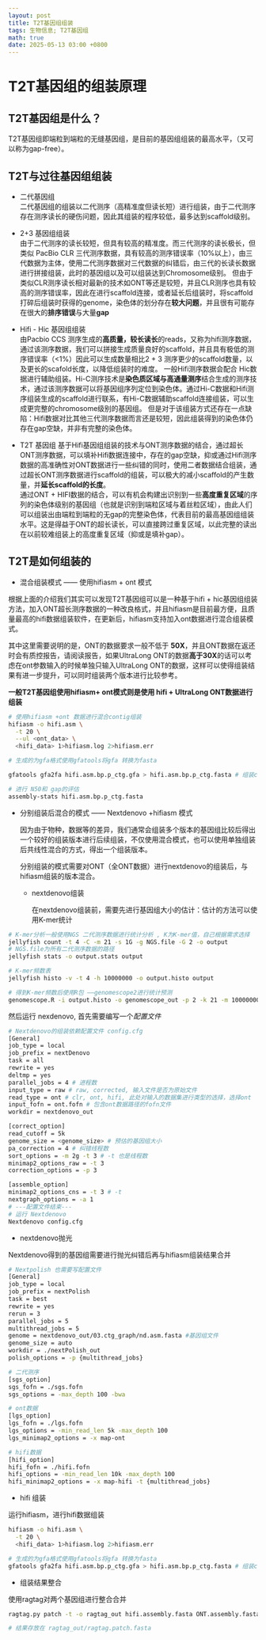 ```yaml
---
layout: post
title: T2T基因组组装
tags: 生物信息; T2T基因组
math: true
date: 2025-05-13 03:00 +0800
---
```


# T2T基因组的组装原理

## T2T基因组是什么？
T2T基因组即端粒到端粒的无缝基因组，是目前的基因组组装的最高水平，（又可以称为gap-free）。

## T2T与过往基因组组装

- 二代基因组\
二代基因组的组装以二代测序（高精准度但读长短）进行组装，由于二代测序存在测序读长的硬伤问题，因此其组装的程序较低，最多达到scaffold级别。

- 2+3 基因组组装\
由于二代测序的读长较短，但具有较高的精准度。而三代测序的读长极长，但类似 PacBio CLR 三代测序数据，具有较高的测序错误率（10%以上），由三代数据为主体，使用二代测序数据对三代数据的纠错后，由三代的长读长数据进行拼接组装，此时的基因组以及可以组装达到Chromosome级别。
但由于类似CLR测序读长相对最新的技术如ONT等还是较短，并且CLR测序也具有较高的测序错误率，因此在进行scaffold连接，或者延长后组装时，将scaffold打碎后组装时获得的genome，染色体的划分存在**较大问题**，并且很有可能存在很大的**排序错误**与大量**gap**

- Hifi - Hic 基因组组装\
由Pacbio CCS 测序生成的**高质量，较长读长**的reads，又称为hifi测序数据，通过该测序数据，我们可以拼接生成质量良好的scaffold，并且具有极低的测序错误率（<1%）因此可以生成数量相比2 + 3 测序更少的scaffold数量，以及更长的scafold长度，以降低组装时的难度。
一般Hifi测序数据会配合 Hic数据进行辅助组装。Hi-C测序技术是**染色质区域与高通量测序**结合生成的测序技术，通过该测序数据可以将基因组序列定位到染色体。通过Hi-C数据和Hifi测序组装生成的scaffold进行联系，有Hi-C数据辅助scaffold连接组装，可以生成更完整的chromosome级别的基因组。
但是对于该组装方式还存在一点缺陷：Hifi数据对比其他三代测序数据而言还是较短，因此组装得到的染色体仍存在gap空缺，并非有完整的染色体。

- T2T 基因组
基于Hifi基因组组装的技术与ONT测序数据的结合，通过超长ONT测序数据，可以填补Hifi数据连接中，存在的gap空缺，抑或通过Hifi测序数据的高准确性对ONT数据进行一些纠错的同时，使用二者数据结合组装，通过超长ONT测序数据进行scaffold的组装，可以极大的减小scaffold的产生数量，并**延长scaffold的长度**。\
通过ONT + HIFI数据的结合，可以有机会构建出识别到一些**高度重复区域**的序列的染色体级别的基因组（也就是识别到端粒区域与着丝粒区域），由此人们可以组装出由端粒到端粒的无gap的完整染色体，代表目前的最高基因组组装水平。这是得益于ONT的超长读长，可以直接跨过重复区域，以此完整的读出在以前较难组装上的高度重复区域（抑或是填补gap）。

## T2T是如何组装的

-  混合组装模式 —— 使用hifiasm + ont 模式

根据上面的介绍我们其实可以发现T2T基因组可以是一种基于hifi + hic基因组组装方法，加入ONT超长测序数据的一种改良格式，并且hifiasm是目前最方便，且质量最高的hifi数据组装软件，在更新后，hifiasm支持加入ont数据进行混合组装模式。

其中这里需要说明的是，ONT的数据要求一般不低于 **50X**，并且ONT数据在返还时会有质控报告，请阅读报告，如果UltraLong ONT的数据**高于30X**的话可以考虑在ont参数输入的时候单独只输入UltraLong ONT的数据，这样可以使得组装结果有进一步提升，可以同时组装两个版本进行比较参考。

**一般T2T基因组使用hifiasm+ ont模式则是使用 hifi + UltraLong ONT数据进行组装**

```bash
# 使用hifiasm +ont 数据进行混合contig组装
hifiasm -o hifi.asm \
  -t 20 \
  --ul <ont_data> \
  <hifi_data> 1>hifiasm.log 2>hifiasm.err

# 生成的为gfa格式使用gfatools将gfa 转换为fasta

gfatools gfa2fa hifi.asm.bp.p_ctg.gfa > hifi.asm.bp.p_ctg.fasta # 组装contig文件

# 进行 N50和 gap的评估
assembly-stats hifi.asm.bp.p_ctg.fasta 
```

- 分别组装后混合的模式 —— Nextdenovo +hifiasm 模式

  因为由于物种，数据等的差异，我们通常会组装多个版本的基因组比较后得出一个较好的组装版本进行后续组装，不仅使用混合模式，也可以使用单独组装后共线性混合的方式，得出一个组装版本。

  分别组装的模式需要对ONT（全ONT数据）进行nextdenovo的组装后，与hifiasm组装的版本混合。

  - nextdenovo组装

    在nextdenovo组装前，需要先进行基因组大小的估计：估计的方法可以使用K-mer统计

```bash
# K-mer分析一般使用NGS 二代测序数据进行统计分析 , K为K-mer值，自己根据需求选择
jellyfish count -t 4 -C -m 21 -s 1G -g NGS.file -G 2 -o output 
# NGS.file为所有二代测序数据的路径
jellyfish stats -o output.stats output 

# K-mer频数表
jellyfish histo -v -t 4 -h 10000000 -o output.histo output

# 得到K-mer频数后使用R包 ——genomescope2进行统计预测
genomescope.R -i output.histo -o genomescope_out -p 2 -k 21 -m 10000000
```

  然后运行 nexdenovo, 首先需要编写一个*配置文件*

``` bash
# Nextdenovo的组装依赖配置文件 config.cfg
[General]
job_type = local
job_prefix = nextDenovo
task = all
rewrite = yes
deltmp = yes
parallel_jobs = 4 # 进程数
input_type = raw # raw, corrected, 输入文件是否为原始文件
read_type = ont # clr, ont, hifi, 此处对输入的数据集进行类型的选择，选择ont
input_fofn = ont.fofn # 包含ont数据路径的fofn文件
workdir = nextdenovo_out

[correct_option]
read_cutoff = 5k
genome_size = <genome_size> # 预估的基因组大小
pa_correction = 4 # 纠错线程数
sort_options = -m 2g -t 3 # -t 也是线程数
minimap2_options_raw = -t 3 
correction_options = -p 3

[assemble_option]
minimap2_options_cns = -t 3 # -t 
nextgraph_options = -a 1
# ---配置文件结束---
# 运行 Nextdenovo
Nextdenovo config.cfg
```

  - nextdenovo抛光
  
  Nextdenovo得到的基因组需要进行抛光纠错后再与hifiasm组装结果合并

```bash
# Nextpolish 也需要写配置文件
[General]
job_type = local
job_prefix = nextPolish
task = best
rewrite = yes
rerun = 3
parallel_jobs = 5
multithread_jobs = 5
genome = nextdenovo_out/03.ctg_graph/nd.asm.fasta #基因组文件
genome_size = auto
workdir = ./nextPolish_out
polish_options = -p {multithread_jobs}

# 二代测序
[sgs_option]
sgs_fofn = ./sgs.fofn
sgs_options = -max_depth 100 -bwa

# ont数据
[lgs_option]
lgs_fofn = ./lgs.fofn
lgs_options = -min_read_len 5k -max_depth 100
lgs_minimap2_options = -x map-ont

# hifi数据
[hifi_option]
hifi_fofn = ./hifi.fofn
hifi_options = -min_read_len 10k -max_depth 100
hifi_minimap2_options = -x map-hifi -t {multithread_jobs}
```

  - hifi 组装
  
  运行hifiasm，进行hifi数据组装

```bash
hifiasm -o hifi.asm \
  -t 20 \
  <hifi_data> 1>hifiasm.log 2>hifiasm.err

# 生成的为gfa格式使用gfatools将gfa 转换为fasta
gfatools gfa2fa hifi.asm.bp.p_ctg.gfa > hifi.asm.bp.p_ctg.fasta # 组装contig文件

```
- 组装结果整合
  
使用ragtag对两个基因组进行整合合并
```bash
ragtag.py patch -t -o ragtag_out hifi.assembly.fasta ONT.assembly.fasta

# 结果存放在 ragtag_out/ragtag.patch.fasta
```


